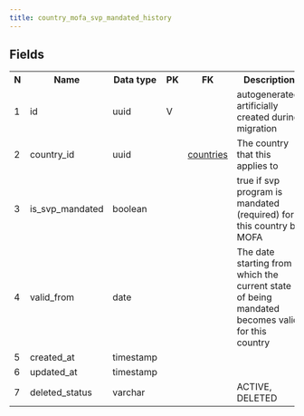 ```yaml
---
title: country_mofa_svp_mandated_history 
---
```


## Fields

<table style="width: 100%">
    <colgroup>
       <col span="1" style="width: 3%;"/>
       <col span="1" style="width: 12%;"/>
       <col span="1" style="width: 10%;"/>
       <col span="1" style="width: 3%;"/>
       <col span="1" style="width: 12%;"/>
       <col span="1" style="width: 60%;"/>
    </colgroup>
  <tr>
    <th>N</th>
    <th>Name</th>
    <th>Data type</th>
    <th>PK</th>
    <th>FK</th>
    <th>Description</th>
  </tr>
<tr><td>1</td><td>id</td><td>uuid</td><td>V</td><td></td><td>autogenerated, artificially created during migration</td></tr>
<tr><td>2</td><td>country_id</td><td>uuid</td><td></td><td><a href="countries-uni.md">countries</a></td><td>The country that this applies to</td></tr>
<tr><td>3</td><td>is_svp_mandated</td><td>boolean</td><td></td><td></td><td>true if svp program is mandated (required) for this country by MOFA</td></tr>
<tr><td>4</td><td>valid_from</td><td>date</td><td></td><td></td><td>The date starting from which the current state of being mandated becomes valid for this country</td></tr>
<tr><td>5</td><td>created_at</td><td>timestamp</td><td></td><td></td><td></td></tr>
<tr><td>6</td><td>updated_at</td><td>timestamp</td><td></td><td></td><td></td></tr>
<tr><td>7</td><td>deleted_status</td><td>varchar</td><td></td><td></td><td>ACTIVE, DELETED</td></tr>

</table>
